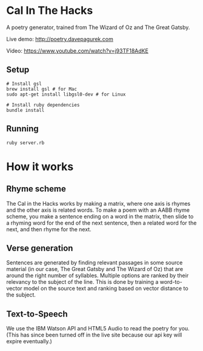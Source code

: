 # Cal In The Hacks
A poetry generator, trained from The Wizard of Oz and The Great Gatsby.

Live demo: http://poetry.davepagurek.com

Video: https://www.youtube.com/watch?v=j93TF18AdKE

## Setup
```
# Install gsl
brew install gsl # for Mac
sudo apt-get install libgsl0-dev # for Linux

# Install ruby dependencies
bundle install
```

## Running
```
ruby server.rb
```

# How it works
## Rhyme scheme
The Cal in the Hacks works by making a matrix, where one axis is rhymes and the other axis is related words. To make a poem with an AABB rhyme scheme, you make a sentence ending on a word in the matrix, then slide to a rhyming word for the end of the next sentence, then a related word for the next, and then rhyme for the next.

## Verse generation
Sentences are generated by finding relevant passages in some source material (in our case, The Great Gatsby and The Wizard of Oz) that are around the right number of syllables. Multiple options are ranked by their relevancy to the subject of the line. This is done by training a word-to-vector model on the source text and ranking based on vector distance to the subject.

## Text-to-Speech
We use the IBM Watson API and HTML5 Audio to read the poetry for you. (This has since been turned off in the live site because our api key will expire eventually.)
